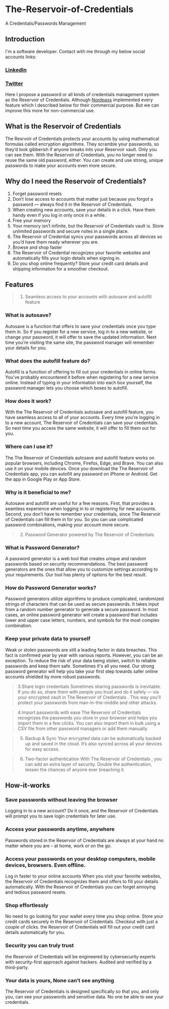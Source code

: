 # The-Reservoir-of-Credentials
A Credentials/Passwords Management 

                                                       

## Introduction
I'm a software developer. Contact with me through my below social accounts links:
### [LinkedIn]( https://www.linkedin.com/in/alrashel/)
### [Twitter]( https://twitter.com/alrashel)
Here I propose a password or all kinds of credentials management system as the Reservoir of Credentials. Although [Nordpass](https://nordpass.com/) implemented every feature which I described below for their commercial purpose. But we can improve this more for non-commercial use.

## What is the Reservoir of Credentials
The Resrvoir of Credentials protects your accounts by using mathematical formulas called encryption algorithms. They scramble your passwords, so they’d look gibberish if anyone breaks into your Reservoir vault. Only you can see them. With the Reservoir of Credentials, you no longer need to reuse the same old password, either. You can create and use strong, unique passwords to make your accounts even more secure.


## Why do I need the Reservoir of Credentials?

1. Forget password resets
2. Don’t lose access to accounts that matter just because you forgot a password — always find it in the Reservoir of Credentials.
3. When creating new accounts, save your details in a click. Have them handy even if you log in only once in a while.
3. Free your memory
4. Your memory isn’t infinite, but the Reservoir of Credentials vault is. Store unlimited passwords and secure notes in a single place.
5. The Reservoir of Credential syncs your passwords across all devices so you’d have them ready wherever you are.
6. Browse and shop faster
7. The Reservoir of Credential recognizes your favorite websites and automatically fills your login details when signing in.
8. Do you shop online frequently? Store your credit card details and shipping information for a smoother checkout.

## Features
> 1. Seamless access to your accounts with autosave and autofill feature
       
        
 ### What is autosave?
 Autosave is a function that offers to save your credentials once you type them in. So if you register for a new service, log in to a new website, or change your password, it will offer to save the updated information. Next time you’re visiting the same site, the password manager will remember your details for you.

### What does the autofill feature do?
Autofill is a function of offering to fill out your credentials in online forms. You’ve probably encountered it before when registering for a new service online. Instead of typing in your information into each box yourself, the password manager lets you choose which boxes to autofill.

### How does it work?
With the The Reservoir of Credentials  autosave and autofill feature, you have seamless access to all of your accounts. Every time you’re logging in to a new account, The Reservoir of Credentials  can save your credentials. So next time you access the same website, it will offer to fill them out for you.

### Where can I use it?
The The Reservoir of Credentials  autosave and autofill feature works on popular browsers, including Chrome, Firefox, Edge, and Brave. You can also use it on your mobile devices. Once you download the The Reservoir of Credentials  app, you can autofill any password on iPhone or Android. Get the app in Google Play or App Store.

### Why is it beneficial to me?
Autosave and autofill are useful for a few reasons. First, that provides a seamless experience when logging in to or registering for new accounts. Second, you don’t have to remember your credentials, since The Reservoir of Credentials  can fill them in for you. So you can use complicated password combinations, making your account more secure.



> 2. Password Generator powered by The Reservoir of Credentials 

### What is Password Generator?
A password generator is a web tool that creates unique and random passwords based on security recommendations. The best password generators are the ones that allow you to customize settings according to your requirements. Our tool has plenty of options for the best result.

### How do Password Generator works? 
Password generators utilize algorithms to produce complicated, randomized strings of characters that can be used as secure passwords. It takes input from a random number generator to generate a secure password. In most cases, an online password generator will create a password that includes lower and upper case letters, numbers, and symbols for the most complex combination.

### Keep your private data to yourself
Weak or stolen passwords are still a leading factor in data breaches. This fact is confirmed year by year with various reports. However, you can be an exception. To reduce the risk of your data being stolen, switch to reliable passwords and keep them safe. Sometimes it's all you need. Our strong password generator will help you take your first step towards safer online accounts shielded by more robust passwords.

> 3.Share login credentials
Sometimes sharing passwords is inevitable. If you do so, share them with people you trust and do it safely — via your encrypted vault in The Reservoir of Credentials . This way you’ll protect your passwords from man-in-the-middle and other attacks.

> 4.Import passwords with ease
The Reservoir of Credentials  recognizes the passwords you store in your browser and helps you import them in a few clicks. You can also import them in bulk using a CSV file from other password managers or add them manually. 

> 5. Backup & Sync
Your encrypted data can be automatically backed up and saved in the cloud. It’s also synced across all your devices for easy access.

> 6. Two-factor authentication
With The Reservoir of Credentials , you can add an extra layer of security. Double the authentication, lessen the chances of anyone ever breaching it.




## How-it-works

### Save passwords without leaving the browser
Logging in to a new account? Do it once, and the Reservoir of Credentials will prompt you to save login credentials for later use.

### Access your passwords anytime, anywhere
Passwords stored in the Reservoir of Credentials are always at your hand no matter where you are – at home, work or on the go.


### Access your passwords on your desktop computers, mobile devices, browsers. Even offline.

Log in faster to your online accounts
When you visit your favorite websites, the Reservoir of Credentials recognizes them and offers to fill your details automatically.
With the Reservoir of Credentials you can forget annoying and tedious password resets.

### Shop effortlessly
No need to go looking for your wallet every time you shop online. Store your credit cards securely in the Reservoir of Credentials.
Checkout with just a couple of clicks. the Reservoir of Credentials will fill out your credit card details automatically for you.

### Security you can truly trust
the Reservoir of Credentials will be engineered by cybersecurity experts with security-first approach against hackers. Audited and verified by a third-party.

### Your data is yours, None can’t see anything
The Reservoir of Credentials is designed specifically so that you, and only you, can see your passwords and sensitive data. No one be able to see your credentials.
